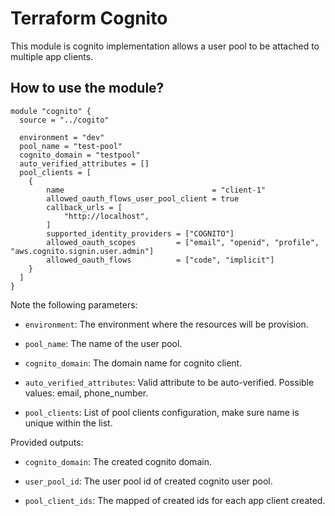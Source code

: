 # Terraform Cognito

This module is cognito implementation allows a user pool to be attached to multiple app clients.

## How to use the module?


```hcl
module "cognito" {
  source = "../cogito"

  environment = "dev"
  pool_name = "test-pool"
  cognito_domain = "testpool"
  auto_verified_attributes = []
  pool_clients = [
    {
        name                                 = "client-1"
        allowed_oauth_flows_user_pool_client = true
        callback_urls = [
            "http://localhost",
        ]
        supported_identity_providers = ["COGNITO"]
        allowed_oauth_scopes         = ["email", "openid", "profile", "aws.cognito.signin.user.admin"]
        allowed_oauth_flows          = ["code", "implicit"]
    }
  ]
}
```

Note the following parameters:

* `environment`: The environment where the resources will be provision.

* `pool_name`: The name of the user pool.

* `cognito_domain`: The domain name for cognito client.

* `auto_verified_attributes`: Valid attribute to be auto-verified. Possible values: email, phone_number.

* `pool_clients`: List of pool clients configuration, make sure name is unique within the list.

Provided outputs:

* `cognito_domain`: The created cognito domain.

* `user_pool_id`: The user pool id of created cognito user pool.

* `pool_client_ids`: The mapped of created ids for each app client created.

  